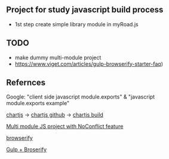 Project for study javascript build process 
---

- 1st step create simple library module in myRoad.js 

## TODO
- make dummy multi-module project 
- https://www.viget.com/articles/gulp-browserify-starter-faq)

## Refernces

Google: "client side javascript module.exports" & "javascript module.exports example"

[chartjs](http://www.chartjs.org/) -> [chartjs github](https://github.com/chartjs/Chart.js) -> [chartjs build](https://github.com/chartjs/Chart.js/blob/master/docs/developers/contributing.md#building-and-testing)

[Multi module JS project with NoConflict feature](http://www.richardrodger.com/2013/09/27/how-to-make-simple-node-js-modules-work-in-the-browser/#.WQDkmfnyuHs)

[browserify](https://github.com/substack/node-browserify#usage)

[Gulp + Broserify](https://www.viget.com/articles/gulp-browserify-starter-faq)